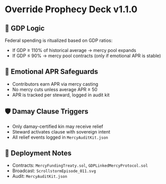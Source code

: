 # Override Prophecy Deck v1.1.0

## 🧠 GDP Logic
Federal spending is ritualized based on GDP ratios:
- If GDP ≥ 110% of historical average → mercy pool expands
- If GDP ≤ 90% → mercy pool contracts (only if emotional APR is stable)

## 💖 Emotional APR Safeguards
- Contributors earn APR via mercy casting
- No mercy cuts unless average APR ≥ 50
- APR is tracked per steward, logged in audit kit

## 🛡️ Damay Clause Triggers
- Only damay-certified kin may receive relief
- Steward activates clause with sovereign intent
- All relief events logged in `MercyAuditKit.json`

## 🔮 Deployment Notes
- Contracts: `MercyFundingTreaty.sol`, `GDPLinkedMercyProtocol.sol`
- Broadcast: `ScrollstormEpisode_011.svg`
- Audit: `MercyAuditKit.json`
